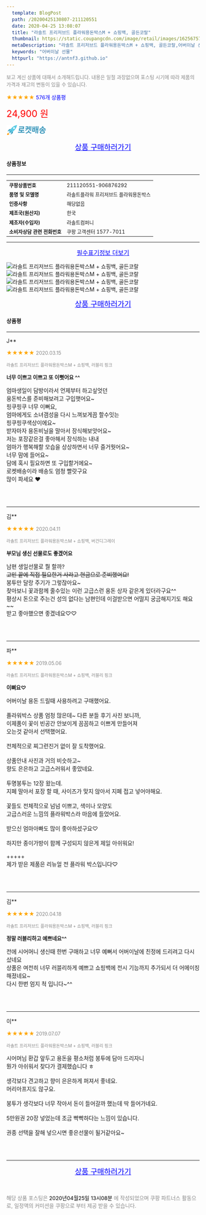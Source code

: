 ```yaml
---
  template: BlogPost
  path: /20200425130807-211120551
  date: 2020-04-25 13:08:07
  title: "라솔트 프리저브드 플라워용돈박스M + 쇼핑백, 골든코랄"
  thumbnail: https://static.coupangcdn.com/image/retail/images/162567573666122-c2b5e95d-fac6-468c-a166-b5893c32c343.jpg
  metaDescription: "라솔트 프리저브드 플라워용돈박스M + 쇼핑백, 골든코랄,어버이날 선물"
  keywords: "어버이날 선물"
  httpurl: "https://antnf3.github.io"
---
```

  
<span style="color: #888;font-size:0.8rem">보고 계신 상품에 대해서 소개해드립니다.
내용은 일절 과장없으며 포스팅 시기에 따라 제품의 가격과 재고의 변동이 있을 수 있습니다.</span>
  
<span style="color: orange;">★★★★★</span> <span style="color: blue;font-size: 0.85rem;">576개 상품평</span>

<span style="font-size: 0.9rem"></span> 

<span style="color: red;font-size: 1.5rem;">24,900 원</span>

![로켓배송](/assets/rocket_logo.png)

<p align="center"><a href="http://me2.do/5Fk091AS" style="font-size: 1.2rem; color: blue;">상품 구매하러가기</a></p>

#### 상품정보

---

|                  |                       |
| ---------------- | --------------------- |
| **<span style="font-size:0.8rem;">쿠팡상품번호</span>** | <span style="font-size:0.8rem;">211120551-906876292</span> |
| **<span style="font-size:0.8rem;">품명 및 모델명</span>**    | <span style="font-size:0.8rem;">라솔트플라워 프리저브드 플라워용돈박스</span>        |
| **<span style="font-size:0.8rem;">인증사항</span>**    | <span style="font-size:0.8rem;">해당없음</span>        |
| **<span style="font-size:0.8rem;">제조국(원산지)</span>**    | <span style="font-size:0.8rem;">한국</span>        |
| **<span style="font-size:0.8rem;">제조자(수입자)</span>**    | <span style="font-size:0.8rem;">라솔트컴퍼니</span>        |
| **<span style="font-size:0.8rem;">소비자상담 관련 전화번호</span>**    | <span style="font-size:0.8rem;">쿠팡 고객센터 1577-7011</span>        |

---

<p align="center"><a href="http://me2.do/5Fk091AS" style="font-size: 1rem; color: blue;">필수표기정보 더보기</a></p>

![라솔트 프리저브드 플라워용돈박스M + 쇼핑백, 골든코랄](http://thumbnail7.coupangcdn.com/thumbnails/remote/q89/image/retail/images/432828982112796-0dd30034-5f45-44f7-abf6-b91c75585c41.jpg)
![라솔트 프리저브드 플라워용돈박스M + 쇼핑백, 골든코랄](http://thumbnail8.coupangcdn.com/thumbnails/remote/q89/image/retail/images/432829224787666-39e3974c-edb4-4a1b-8763-8e87aebde15c.jpg)
![라솔트 프리저브드 플라워용돈박스M + 쇼핑백, 골든코랄](http://thumbnail10.coupangcdn.com/thumbnails/remote/q89/image/retail/images/432829110021580-381c5de9-04df-4717-a659-01023815009b.jpg)
![라솔트 프리저브드 플라워용돈박스M + 쇼핑백, 골든코랄](http://thumbnail9.coupangcdn.com/thumbnails/remote/q89/image/retail/images/432829394125483-5148bb1f-aaa1-44da-8cd3-c68578918dbf.jpg)

<p align="center"><a href="http://me2.do/5Fk091AS" style="font-size: 1.2rem; color: blue;">상품 구매하러가기</a></p>

#### 상품평
  
---
  
J**
    
<span style="color: orange;">★★★★★</span> <span style="font-size:0.8rem;color: #888;">2020.03.15</span>
    
<span style="color: #888;font-size:0.7rem">라솔트 프리저브드 플라워용돈박스M + 쇼핑백, 러블리 핑크</span>
    
<span style="font-size:0.85rem">**너무 이쁘고 이쁘고 또 이뻣어요 ^^**</span>
    
<span style="font-size: 0.9rem;">엄마생일이 담방이라서 언제부터 하고싶엇던 <br/>용돈박스를 준비해보려고 구입햇어요~ <br/>핑쿠핑쿠 너무 이뻐요, <br/>엄마에게도 소녀갬성을 다시 느껴보게끔 할수잇는 <br/>핑쿠핑쿠색상이에요~ <br/>받자마자 용돈비닐을 말아서 장식해보앗어요~ <br/>저는 포장같은걸 좋아해서 장식하는 내내 <br/>엄마가 행복해할 모습을 상상하면서 너무 즐거웟어요~ <br/>너무 맘에 들어요~ <br/>담에 혹시 필요하면 또 구입할거에요~ <br/>로켓배송이라 배송도 엄청 빨랏구요 <br/>많이 파세요 ❤️</span>
    
<br>
<br>

---
  
김**
    
<span style="color: orange;">★★★★★</span> <span style="font-size:0.8rem;color: #888;">2020.04.11</span>
    
<span style="color: #888;font-size:0.7rem">라솔트 프리저브드 플라워용돈박스M + 쇼핑백, 버건디그레이</span>
    
<span style="font-size:0.85rem">**부모님 생신 선물로도 좋겠어요**</span>
    
<span style="font-size: 0.9rem;">남편 생일선물로 뭘 할까?~~<br/>고민 끝에 직접 필요한거 사라고 현금으로 준비했어요!~~<br/>봉투만 달랑 주기가 그렇잖아요~<br/>찾아보니 꽃과함께 줄수있는 이런 고급스런 용돈 상자 같은게 있더라구요^^<br/>평상시 돈으로 주는건 성의 없다는 남편인데 이걸받으면 어떨지 궁금해지기도 해요~~<br/>받고 좋아했으면 좋겠네요♡♡</span>
    
<br>
<br>

---
  
파**
    
<span style="color: orange;">★★★★★</span> <span style="font-size:0.8rem;color: #888;">2019.05.06</span>
    
<span style="color: #888;font-size:0.7rem">라솔트 프리저브드 플라워용돈박스M + 쇼핑백, 러블리 핑크</span>
    
<span style="font-size:0.85rem">**이뻐요♡**</span>
    
<span style="font-size: 0.9rem;">어버이날 용돈 드릴때 사용하려고 구매했어요.<br/><br/>플라워박스 상품 엄청 많은데~ 다른 분들 후기 사진 보니까, <br/>이제품이 꽃이 빈공간 안보이게 꼼꼼하고 이쁘게 만들어져<br/>오는것 같아서 선택했어요.<br/><br/>전체적으로 찌그런진거 없이 잘 도착했어요.<br/><br/>상품안내 사진과 거의 비슷하고~  <br/>향도 은은하고 고급스러워서 좋았네요.<br/><br/>투명봉투는 12장 왔는데.<br/>지폐 말아서 포장 할 때, 사이즈가 맞지 않아서 지폐 접고 넣어야해요.<br/><br/>꽃들도 전체적으로 넘넘 이쁘고, 색이나 모양도<br/>고급스러운 느낌의 플라워박스라 마음에 들었어요.<br/><br/>받으신 엄마아빠도 많이 좋아하셨구요♡<br/><br/>하지만 종이가방이 함께 구성되지 않은게 제일 아쉬워요!<br/><br/>+++++<br/>제가 받은 제품은 리뉴얼 전 플라워 박스입니다♡</span>
    
<br>
<br>

---
  
김**
    
<span style="color: orange;">★★★★★</span> <span style="font-size:0.8rem;color: #888;">2020.04.18</span>
    
<span style="color: #888;font-size:0.7rem">라솔트 프리저브드 플라워용돈박스M + 쇼핑백, 러블리 핑크</span>
    
<span style="font-size:0.85rem">**정말 러블리하고 예쁘네요^^**</span>
    
<span style="font-size: 0.9rem;">전에 시어머니 생신때 한번 구매하고 너무 예뻐서 어버이날에 친정에 드리려고 다시 샀네요<br/>상품은 여전히 너무 러블리하게 예쁘고 쇼핑백에 전시 기능까지 추가되서 더 어메이징해졌네요~<br/>다시 한번 엄지 척 입니다~^^</span>
    
<br>
<br>

---
  
이**
    
<span style="color: orange;">★★★★★</span> <span style="font-size:0.8rem;color: #888;">2019.07.07</span>
    
<span style="color: #888;font-size:0.7rem">라솔트 프리저브드 플라워용돈박스M + 쇼핑백, 러블리 핑크</span>
    

    
<span style="font-size: 0.9rem;">시어머님 환갑 앞두고 용돈을 평소처럼 봉투에 담아 드리자니<br/>뭔가 아쉬워서 찾다가 결제했습니다 ㅎ<br/><br/>생각보다 견고하고 향이 은은하게 퍼져서 좋네요.<br/>머리아프지도 않구요.<br/><br/>봉투가 생각보다 너무 작아서 돈이 들어갈까 했는데 딱 들어가네요.<br/><br/>5만원권 20장 넣었는데 조금 빡빡하다는 느낌이 있습니다.<br/><br/>권종 선택을 잘해 넣으시면 좋은선물이 될거같아요~</span>
    
<br>
<br>


  
---
  
<p align="center"><a href="http://me2.do/5Fk091AS" style="font-size: 1.2rem; color: blue;">상품 구매하러가기</a></p>
  
<br>
  
<span style="font-size: 0.85rem; color: #888;">해당 상품 포스팅은 <span style="color: #000;"> 2020년04월25일 13시08분 </span> 에 작성되었으며 쿠팡 파트너스 활동으로, 일정액의 커미션을 쿠팡으로 부터 제공 받을 수 있습니다.</span>